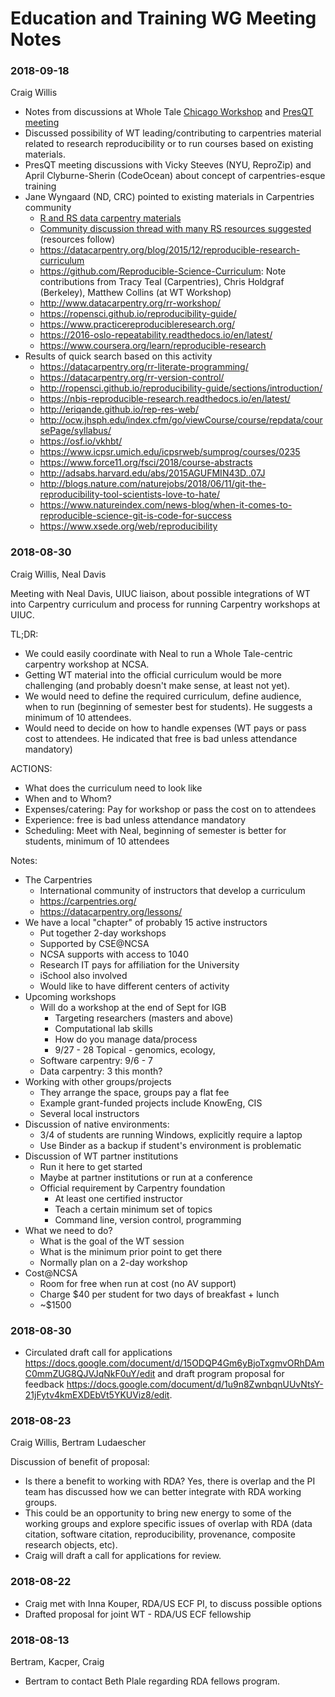 # Education and Training WG Meeting Notes


### 2018-09-18
Craig Willis
* Notes from discussions at Whole Tale [Chicago Workshop](https://wholetale.org/2018/06/26/working-group-workshop.html) and [PresQT meeting](https://presqt.crc.nd.edu/index.php/2-uncategorised/28-agenda-implementation-kickoff-mtg)
* Discussed possibility of WT leading/contributing to carpentries material related to research reproducibility or to run courses based on existing materials.
* PresQT meeting discussions with Vicky Steeves (NYU, ReproZip) and April Clyburne-Sherin (CodeOcean) about concept of carpentries-esque training 
* Jane Wyngaard (ND, CRC) pointed to existing materials in Carpentries community
   *  [R and RS data carpentry materials](https://datacarpentry.org/rr-workshop/)
   * [Community discussion thread with many RS resources suggested](https://carpentries.topicbox.com/groups/discuss/T88876b4d533302bf-M1974b2ac585a09add1ca2675) (resources follow)
   * https://datacarpentry.org/blog/2015/12/reproducible-research-curriculum
   * https://github.com/Reproducible-Science-Curriculum: Note contributions from Tracy Teal (Carpentries), Chris Holdgraf (Berkeley), Matthew Collins (at WT Workshop)
   * http://www.datacarpentry.org/rr-workshop/
   * https://ropensci.github.io/reproducibility-guide/
   * https://www.practicereproducibleresearch.org/
   * https://2016-oslo-repeatability.readthedocs.io/en/latest/
   * https://www.coursera.org/learn/reproducible-research
* Results of quick search based on this activity
   * https://datacarpentry.org/rr-literate-programming/
   * https://datacarpentry.org/rr-version-control/
   * http://ropensci.github.io/reproducibility-guide/sections/introduction/
   * https://nbis-reproducible-research.readthedocs.io/en/latest/
   * http://eriqande.github.io/rep-res-web/
   * http://ocw.jhsph.edu/index.cfm/go/viewCourse/course/repdata/coursePage/syllabus/
   * https://osf.io/vkhbt/
   * https://www.icpsr.umich.edu/icpsrweb/sumprog/courses/0235
   * https://www.force11.org/fsci/2018/course-abstracts
   * http://adsabs.harvard.edu/abs/2015AGUFMIN43D..07J
   * http://blogs.nature.com/naturejobs/2018/06/11/git-the-reproducibility-tool-scientists-love-to-hate/
   * https://www.natureindex.com/news-blog/when-it-comes-to-reproducible-science-git-is-code-for-success
   * https://www.xsede.org/web/reproducibility



### 2018-08-30
Craig Willis, Neal Davis

Meeting with Neal Davis, UIUC liaison, about possible integrations of WT into Carpentry curriculum and process for running Carpentry workshops at UIUC.

TL;DR: 
* We could easily coordinate with Neal to run a Whole Tale-centric carpentry workshop at NCSA. 
* Getting WT material into the official curriculum would be more challenging (and probably doesn't make sense, at least not yet).
* We would need to define the required curriculum, define audience, when to run (beginning of semester best for students).  He suggests a minimum of 10 attendees.
* Would need to decide on how to handle expenses (WT pays or pass cost to attendees. He indicated that free is bad unless attendance mandatory)

ACTIONS:
* What does the curriculum need to look like
* When and to Whom?
* Expenses/catering: Pay for workshop or pass the cost on to attendees
* Experience: free is bad unless attendance mandatory
* Scheduling: Meet with Neal, beginning of semester is better for students, minimum of 10 attendees

Notes:
* The Carpentries
   * International community of instructors that develop a curriculum
   * https://carpentries.org/
   * https://datacarpentry.org/lessons/
* We have a local "chapter" of probably 15 active instructors
   * Put together 2-day workshops
   * Supported by CSE@NCSA
   * NCSA supports with access to 1040
   * Research IT pays for affiliation for the University
   * iSchool also involved
   * Would like to have different centers of activity
* Upcoming workshops
   * Will do a workshop at the end of Sept for IGB
      * Targeting researchers  (masters and above)
      * Computational lab skills
      * How do you manage data/process
      * 9/27 - 28 Topical - genomics, ecology, 
   * Software carpentry: 9/6 - 7
   * Data carpentry: 3 this month?
* Working with other groups/projects
   * They arrange the space, groups pay a flat fee
   * Example grant-funded projects include KnowEng, CIS
   * Several local instructors
* Discussion of native environments:
   * 3/4 of students are running Windows, explicitly require a laptop
   * Use Binder as a backup if student's environment is problematic
* Discussion of WT partner institutions 
   * Run it here to get started
   * Maybe at partner institutions or run at a conference
   * Official requirement by Carpentry foundation
      * At least one certified instructor
      * Teach a certain minimum set of topics
      * Command line, version control, programming
* What we need to do?
   * What is the goal of the WT session
   * What is the minimum prior point to get there
   * Normally plan on a 2-day workshop
* Cost@NCSA
   * Room for free when run at cost (no AV support)
   * Charge $40 per student for two days of breakfast + lunch
   * ~$1500
  
  
### 2018-08-30

* Circulated draft call for applications https://docs.google.com/document/d/15ODQP4Gm6yBjoTxgmvORhDAmC0mmZUG8QJVJqNkF0uY/edit and draft program proposal for feedback https://docs.google.com/document/d/1u9n8ZwnbqnUUvNtsY-21jFytv4kmEXDEbVt5YKUViz8/edit.
  
### 2018-08-23
Craig Willis, Bertram Ludaescher

Discussion of benefit of proposal:
* Is there a benefit to working with RDA? Yes, there is overlap and the PI team has discussed how we can better integrate with RDA working groups.
* This could be an opportunity to bring new energy to some of the working groups and explore specific issues of overlap with RDA (data citation, software citation, reproducibility, provenance, composite research objects, etc).
* Craig will draft a call for applications for review.

### 2018-08-22 
* Craig met with Inna Kouper, RDA/US ECF PI, to discuss possible options
* Drafted proposal for joint WT - RDA/US ECF fellowship


### 2018-08-13
Bertram, Kacper, Craig

* Bertram to contact Beth Plale regarding RDA fellows program.
  
